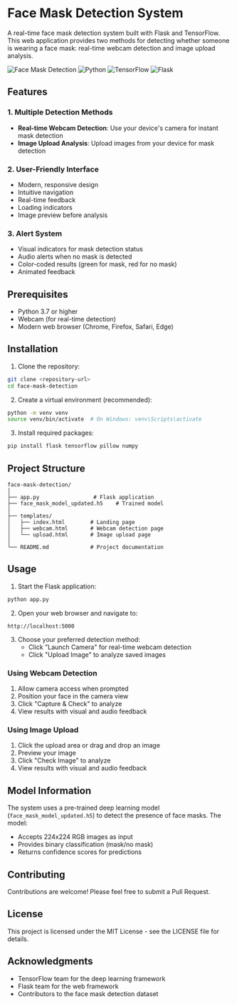 # Face Mask Detection System

A real-time face mask detection system built with Flask and TensorFlow. This web application provides two methods for detecting whether someone is wearing a face mask: real-time webcam detection and image upload analysis.

![Face Mask Detection](https://img.shields.io/badge/Face%20Mask-Detection-brightgreen)
![Python](https://img.shields.io/badge/Python-3.7%2B-blue)
![TensorFlow](https://img.shields.io/badge/TensorFlow-2.0%2B-orange)
![Flask](https://img.shields.io/badge/Flask-2.0%2B-lightgrey)

## Features

### 1. Multiple Detection Methods
- **Real-time Webcam Detection**: Use your device's camera for instant mask detection
- **Image Upload Analysis**: Upload images from your device for mask detection

### 2. User-Friendly Interface
- Modern, responsive design
- Intuitive navigation
- Real-time feedback
- Loading indicators
- Image preview before analysis

### 3. Alert System
- Visual indicators for mask detection status
- Audio alerts when no mask is detected
- Color-coded results (green for mask, red for no mask)
- Animated feedback

## Prerequisites

- Python 3.7 or higher
- Webcam (for real-time detection)
- Modern web browser (Chrome, Firefox, Safari, Edge)

## Installation

1. Clone the repository:
```bash
git clone <repository-url>
cd face-mask-detection
```

2. Create a virtual environment (recommended):
```bash
python -m venv venv
source venv/bin/activate  # On Windows: venv\Scripts\activate
```

3. Install required packages:
```bash
pip install flask tensorflow pillow numpy
```

## Project Structure

```
face-mask-detection/
│
├── app.py                 # Flask application
├── face_mask_model_updated.h5    # Trained model
│
├── templates/
│   ├── index.html        # Landing page
│   ├── webcam.html       # Webcam detection page
│   └── upload.html       # Image upload page
│
└── README.md             # Project documentation
```

## Usage

1. Start the Flask application:
```bash
python app.py
```

2. Open your web browser and navigate to:
```
http://localhost:5000
```

3. Choose your preferred detection method:
   - Click "Launch Camera" for real-time webcam detection
   - Click "Upload Image" to analyze saved images

### Using Webcam Detection

1. Allow camera access when prompted
2. Position your face in the camera view
3. Click "Capture & Check" to analyze
4. View results with visual and audio feedback

### Using Image Upload

1. Click the upload area or drag and drop an image
2. Preview your image
3. Click "Check Image" to analyze
4. View results with visual and audio feedback

## Model Information

The system uses a pre-trained deep learning model (`face_mask_model_updated.h5`) to detect the presence of face masks. The model:
- Accepts 224x224 RGB images as input
- Provides binary classification (mask/no mask)
- Returns confidence scores for predictions


## Contributing

Contributions are welcome! Please feel free to submit a Pull Request.

## License

This project is licensed under the MIT License - see the LICENSE file for details.

## Acknowledgments

- TensorFlow team for the deep learning framework
- Flask team for the web framework
- Contributors to the face mask detection dataset 
